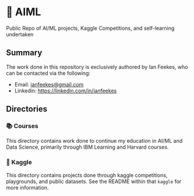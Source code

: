 # 🤖 AIML
Public Repo of AI/ML projects, Kaggle Competitions, and self-learning undertaken

## Summary
The work done in this repository is exclusively authored by Ian Feekes, who can be contacted via the following:
* Email: ianfeekes@gmail.com
* Linkedin: https://linkedin.com/in/ianfeekes

## Directories
### 📚 Courses
This directory contains work done to continue my education in AI/ML and Data Science, primarily through IBM Learning and Harvard courses.

### 🪿 Kaggle
This directory contains projects done through kaggle competitions, playgrounds, and public datasets. See the README within that ```kaggle``` for more information.